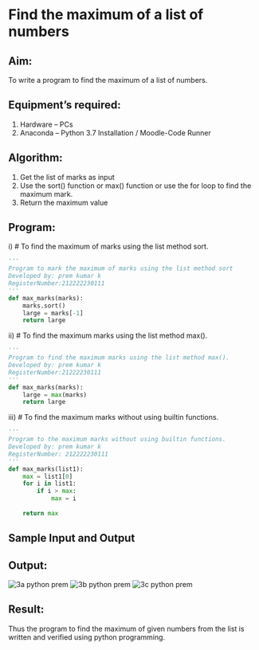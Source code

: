 # Find the maximum of a list of numbers

## Aim:

To write a program to find the maximum of a list of numbers.

## Equipment’s required:

1.	Hardware – PCs
2.	Anaconda – Python 3.7 Installation / Moodle-Code Runner

## Algorithm:

1.	Get the list of marks as input
2.	Use the sort() function or max() function or use the for loop to find the maximum mark.
3.	Return the maximum value

## Program:

i)	# To find the maximum of marks using the list method sort.
```Python
''' 
Program to mark the maximum of marks using the list method sort
Developed by: prem kumar k
RegisterNumber:212222230111 
'''
def max_marks(marks):
    marks.sort()
    large = marks[-1]
    return large 
```

ii)	# To find the maximum marks using the list method max().
```Python
''' 
Program to find the maximum marks using the list method max().
Developed by: prem kumar k 
RegisterNumber:21222230111 
'''
def max_marks(marks):
    large = max(marks)
    return large
```

iii) # To find the maximum marks without using builtin functions.
```Python
''' 
Program to the maximum marks without using builtin functions.
Developed by: prem kumar k 
RegisterNumber: 212222230111
'''
def max_marks(list1):
    max = list1[0]
    for i in list1:
        if i > max:
            max = i
   
    return max
```

## Sample Input and Output

## Output:
![3a python prem](https://github.com/premkumarkarthikeyan/FindMaximum/assets/119476243/26ced738-9b20-4c42-a116-b3db2e18ed6d)
![3b python prem](https://github.com/premkumarkarthikeyan/FindMaximum/assets/119476243/197e2dc0-8304-4408-b689-4d0cd68c2551)
![3c python prem](https://github.com/premkumarkarthikeyan/FindMaximum/assets/119476243/cad2c4c1-595f-4167-8e0f-b8c04f4c1da2)

## Result:

Thus the program to find the maximum of given numbers from the list is written and verified using python programming.
